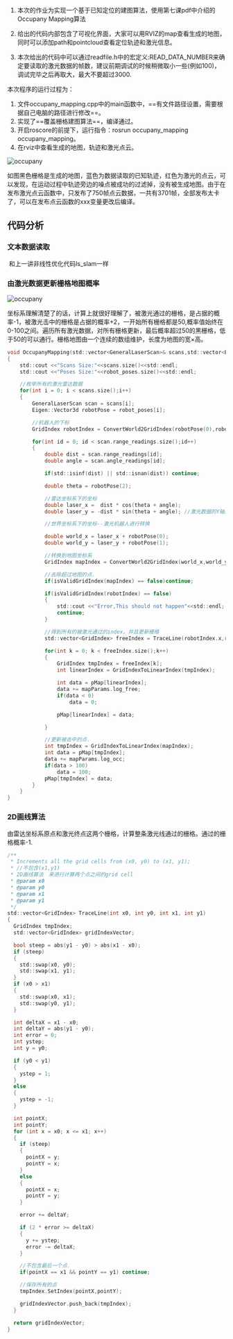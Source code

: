 1.	本次的作业为实现一个基于已知定位的建图算法，使用第七课pdf中介绍的Occupany Mapping算法
2.	给出的代码内部包含了可视化界面，大家可以用RVIZ的map查看生成的地图，同时可以添加path和pointcloud查看定位轨迹和激光信息。

3.	本次给出的代码中可以通过readfile.h中的宏定义:READ_DATA_NUMBER来确定要读取的激光数据的帧数，建议前期调试的时候稍微取小一些(例如100)，调试完毕之后再取大，最大不要超过3000.

本次程序的运行过程为：
1.	文件occupany_mapping.cpp中的main函数中，==有文件路径设置，需要根据自己电脑的路径进行修改==。
2.	实现了==覆盖栅格建图算法==，编译通过。
3.	开启roscore的前提下，运行指令：rosrun occupany_mapping occupany_mapping。
4.	在rviz中查看生成的地图，轨迹和激光点云。

![occupany](README.assets/occupany.png)

​	如图黑色栅格是生成的地图，蓝色为数据读取的已知轨迹，红色为激光的点云，可以发现，在运动过程中轨迹旁边的噪点被成功的过滤掉，没有被生成地图。由于在发布激光点云函数中，只发布了750帧点云数据，一共有3701帧，全部发布太卡了，可以在发布点云函数的xxx变量更改后编译。

## 代码分析

### 文本数据读取

​	和上一讲非线性优化代码ls_slam一样

### 由激光数据更新栅格地图概率

![occupany](README.assets/occupany.jpg)

​        坐标系理解清楚了的话，计算上就很好理解了，被激光通过的栅格，是占据的概率-1，被激光击中的栅格是占据的概率+2，一开始所有栅格都是50,概率值始终在0-100之间。遍历所有激光数据，对所有栅格更新，最后概率超过50的黑栅格，低于50的可以通行。栅格地图由一个连续的数组维护，长度为地图的宽×高。

```c
void OccupanyMapping(std::vector<GeneralLaserScan>& scans,std::vector<Eigen::Vector3d>& robot_poses)
{
    std::cout <<"Scans Size:"<<scans.size()<<std::endl;
    std::cout <<"Poses Size:"<<robot_poses.size()<<std::endl;

    //枚举所有的激光雷达数据
    for(int i = 0; i < scans.size();i++)
    {
        GeneralLaserScan scan = scans[i];
        Eigen::Vector3d robotPose = robot_poses[i];

        //机器人的下标
        GridIndex robotIndex = ConvertWorld2GridIndex(robotPose(0),robotPose(1));

        for(int id = 0; id < scan.range_readings.size();id++)
        {
            double dist = scan.range_readings[id];
            double angle = scan.angle_readings[id];

            if(std::isinf(dist) || std::isnan(dist)) continue;

            double theta = robotPose(2);

            //雷达坐标系下的坐标
            double laser_x =  dist * cos(theta + angle);
            double laser_y = -dist * sin(theta + angle); //激光数据的Y轴是反向的。数据的问题，特例。看图片，激光坐标系反向的。

            //世界坐标系下的坐标--激光机器人进行转换

            double world_x = laser_x + robotPose(0);
            double world_y = laser_y + robotPose(1);

            //转换到地图坐标系
            GridIndex mapIndex = ConvertWorld2GridIndex(world_x,world_y);

            //去除超过地图的点．
            if(isValidGridIndex(mapIndex) == false)continue;

            if(isValidGridIndex(robotIndex) == false)
            {
                std::cout <<"Error,This should not happen"<<std::endl;
                continue;
            }

            //得到所有的被激光通过的index，并且更新栅格
            std::vector<GridIndex> freeIndex = TraceLine(robotIndex.x,robotIndex.y,mapIndex.x,mapIndex.y);

            for(int k = 0; k < freeIndex.size();k++)
            {
                GridIndex tmpIndex = freeIndex[k];
                int linearIndex = GridIndexToLinearIndex(tmpIndex);

                int data = pMap[linearIndex];
                data += mapParams.log_free;
                if(data < 0)
                    data = 0;

                pMap[linearIndex] = data;

            }

            //更新被击中的点．
            int tmpIndex = GridIndexToLinearIndex(mapIndex);
            int data = pMap[tmpIndex];
            data += mapParams.log_occ;
            if(data > 100)
                data = 100;
            pMap[tmpIndex] = data;
        }
    }
}
```

### 2D画线算法

​	由雷达坐标系原点和激光终点这两个栅格，计算整条激光线通过的栅格。通过的栅格概率-1.

```c
/**
 * Increments all the grid cells from (x0, y0) to (x1, y1);
 * //不包含(x1,y1)
 * 2D画线算法　来进行计算两个点之间的grid cell
 * @param x0
 * @param y0
 * @param x1
 * @param y1
 */
std::vector<GridIndex> TraceLine(int x0, int y0, int x1, int y1)
{
  GridIndex tmpIndex;
  std::vector<GridIndex> gridIndexVector;

  bool steep = abs(y1 - y0) > abs(x1 - x0);
  if (steep)
  {
    std::swap(x0, y0);
    std::swap(x1, y1);
  }
  if (x0 > x1)
  {
    std::swap(x0, x1);
    std::swap(y0, y1);
  }

  int deltaX = x1 - x0;
  int deltaY = abs(y1 - y0);
  int error = 0;
  int ystep;
  int y = y0;

  if (y0 < y1)
  {
    ystep = 1;
  }
  else
  {
    ystep = -1;
  }

  int pointX;
  int pointY;
  for (int x = x0; x <= x1; x++)
  {
    if (steep)
    {
      pointX = y;
      pointY = x;
    }
    else
    {
      pointX = x;
      pointY = y;
    }

    error += deltaY;

    if (2 * error >= deltaX)
    {
      y += ystep;
      error -= deltaX;
    }

    //不包含最后一个点．
    if(pointX == x1 && pointY == y1) continue;

    //保存所有的点
    tmpIndex.SetIndex(pointX,pointY);

    gridIndexVector.push_back(tmpIndex);
  }

  return gridIndexVector;
}
```

​	